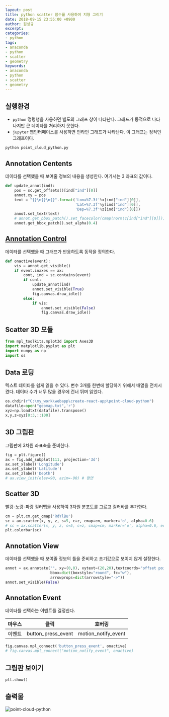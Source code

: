 ```yaml
---
layout: post
title: python scatter 함수를 사용하여 지형 그리기
date: 2018-09-15 23:55:00 +0900
author: 원성규
excerpt: 
categories:
- python
tags:
- anaconda
- python
- scatter
- geometry
keywords:
- anaconda
- python
- scatter
- geometry
---
```


## 실행환경
- `python` 명령행을 사용하면 별도의 그래프 창이 나타난다. 그래프가 동적으로 나타나지만 큰 데이타를 처리하지 못한다.
- `jupyter` 웹인터페이스를 사용하면 인라인 그래프가 나타난다. 이 그래프는 정적인 그래프이다.
```bash
python point_cloud_python.py 
```

## Annotation Centents
데이타를 선택했을 때 보여줄 정보의 내용을 생성한다. 여기서는 3 좌표의 값이다.
```python
def update_annot(ind):
    pos = sc.get_offsets()[ind["ind"][0]]
    annot.xy = pos
    text = "{}\n{}\n{}".format('Lon=%7.3f'%x[ind["ind"][0]], 
                               'Lat=%7.3f'%y[ind["ind"][0]],
                               'Dep=%7.3f'%z[ind["ind"][0]])
    annot.set_text(text)
    # annot.get_bbox_patch().set_facecolor(cmap(norm(c[ind["ind"][0]])))
    annot.get_bbox_patch().set_alpha(0.4)
```

## [Annotation Control][1]
데이타를 선택했을 때 그래프가 반응하도록 동작을 정의한다.
```python
def onactive(event):
    vis = annot.get_visible()
    if event.inaxes == ax:
        cont, ind = sc.contains(event)
        if cont:
            update_annot(ind)
            annot.set_visible(True)
            fig.canvas.draw_idle()
        else:
            if vis:
                annot.set_visible(False)
                fig.canvas.draw_idle()
```

## Scatter 3D 모듈
```python
from mpl_toolkits.mplot3d import Axes3D
import matplotlib.pyplot as plt
import numpy as np
import os
```

## Data 로딩
텍스트 데이타를 쉽게 읽을 수 있다. 변수 3개를 한번에 할당하기 위해서 배열을 전치시켰다. 데이타 수가 너무 많을 경우에 건너 뛰며 읽었다.
```python
os.chdir(r"C:\my_work\webapp\create-react-app\point-cloud-python")
datafile=open("geomap.txt",'r')
xyz=np.loadtxt(datafile).transpose()
x,y,z=xyz[0:3,::100]
```

## 3D 그림판
그림판에 3차원 좌표축을 준비한다.
```python
fig = plt.figure()
ax = fig.add_subplot(111, projection='3d')
ax.set_xlabel('Longitude')
ax.set_ylabel('Latitude')
ax.set_zlabel('Depth')
# ax.view_init(elev=90, azim=-90) # 평면
```

## Scatter 3D
빨강-노랑-파랑 컬러맵을 사용하여 3차원 분포도를 그르고 컬러바를 추가한다.
```python
cm = plt.cm.get_cmap('RdYlBu')
sc = ax.scatter(x, y, z, s=5, c=z, cmap=cm, marker='o', alpha=0.6)
# sc = ax.scatter(x, y, z, s=5, c=z, cmap=cm, marker='o', alpha=0.6, edgecolor='none')
plt.colorbar(sc)
```

## Annotation View
데이타를 선택했을 때 보여줄 정보의 틀을 준비하고 초기값으로 보이지 않게 설정한다.
```python
annot = ax.annotate("", xy=(0,0), xytext=(20,20),textcoords="offset points",
                    bbox=dict(boxstyle="round", fc="w"),
                    arrowprops=dict(arrowstyle="->"))
annot.set_visible(False)
```

## Annotation Event
데이타를 선택하는 이벤트를 결정한다.

마우스| 클릭 | 호버링
:------:|:-----------:|:-----------:
이벤트 | button_press_event | motion_notify_event

```python
fig.canvas.mpl_connect('button_press_event', onactive)
# fig.canvas.mpl_connect("motion_notify_event", onactive)
```

## 그림판 보이기
```python
plt.show()
```

## 출력물
![point-cloud-python]({{site.baseurl}}/img/scatter-python.png?raw=true)



[1]: https://stackoverflow.com/questions/10374930/matplotlib-annotating-a-3d-scatter-plot

